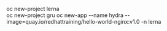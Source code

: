 oc new-project lerna  
oc new-project gru
oc new-app --name hydra --image=quay.io/redhattraining/hello-world-nginx:v1.0 -n lerna  
